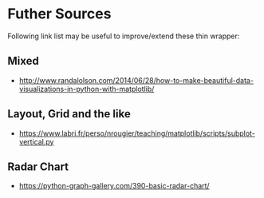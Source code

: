 
# Futher Sources

Following link list may be useful to improve/extend these thin wrapper:

## Mixed

- http://www.randalolson.com/2014/06/28/how-to-make-beautiful-data-visualizations-in-python-with-matplotlib/

## Layout, Grid and the like

- https://www.labri.fr/perso/nrougier/teaching/matplotlib/scripts/subplot-vertical.py

## Radar Chart

- https://python-graph-gallery.com/390-basic-radar-chart/

